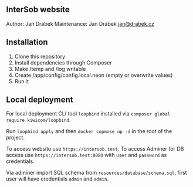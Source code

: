 InterSob website
----------------

Author: Jan Drábek
Maintenance: Jan Drábek <jan@drabek.cz>

Installation
------------

1. Clone this repository
2. Install dependencies through Composer
3. Make /temp and /log writable
4. Create /app/config/config.local.neon (empty or overwrite values)
5. Run it

Local deployment
----------------

For local deployment CLI tool `loopbind` installed via `composer global require kiwicom/loopbind`.

Run `loopbind apply` and then `docker copmose up -d` in the root of the project.

To access website use `https://intersob.test`.
To access Adminer for DB access use `https://intersob.test:8080` with `user` and `password` as credentials.

Via adminer import SQL schema from `resources/database/schema.sql`, first user will have credentials `admin` and `admin`.
